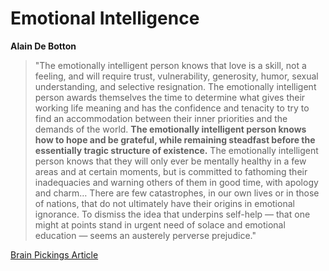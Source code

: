 # Emotional Intelligence

**Alain De Botton**

> "The emotionally intelligent person knows that love is a skill, not a feeling, and will require trust, vulnerability, generosity, humor, sexual understanding, and selective resignation. The emotionally intelligent person awards themselves the time to determine what gives their working life meaning and has the confidence and tenacity to try to find an accommodation between their inner priorities and the demands of the world. **The emotionally intelligent person knows how to hope and be grateful, while remaining steadfast before the essentially tragic structure of existence.** The emotionally intelligent person knows that they will only ever be mentally healthy in a few areas and at certain moments, but is committed to fathoming their inadequacies and warning others of them in good time, with apology and charm… There are few catastrophes, in our own lives or in those of nations, that do not ultimately have their origins in emotional ignorance. To dismiss the idea that underpins self-help — that one might at points stand in urgent need of solace and emotional education — seems an austerely perverse prejudice."

[Brain Pickings Article](https://www.brainpickings.org/2019/11/25/the-school-of-life-book/)
